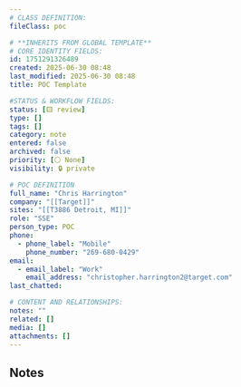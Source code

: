 ```yaml
---
# CLASS DEFINITION:
fileClass: poc

# **INHERITS FROM GLOBAL TEMPLATE**
# CORE IDENTITY FIELDS:
id: 1751291326489
created: 2025-06-30 08:48
last_modified: 2025-06-30 08:48
title: POC Template

#STATUS & WORKFLOW FIELDS:
status: [🟨 review]
type: []
tags: []
category: note
entered: false
archived: false
priority: [⚪ None]
visibility: 🔒 private

# POC DEFINITION
full_name: "Chris Harrington"
company: "[[Target]]"
sites: "[[T3886 Detroit, MI]]"
role: "SSE"
person_type: POC
phone:
  - phone_label: "Mobile"
    phone_number: "269-680-0429"
email:
  - email_label: "Work"
    email_address: "christopher.harrington2@target.com"
last_chatted: 

# CONTENT AND RELATIONSHIPS:
notes: ""
related: []
media: []
attachments: []
---
```


## Notes
